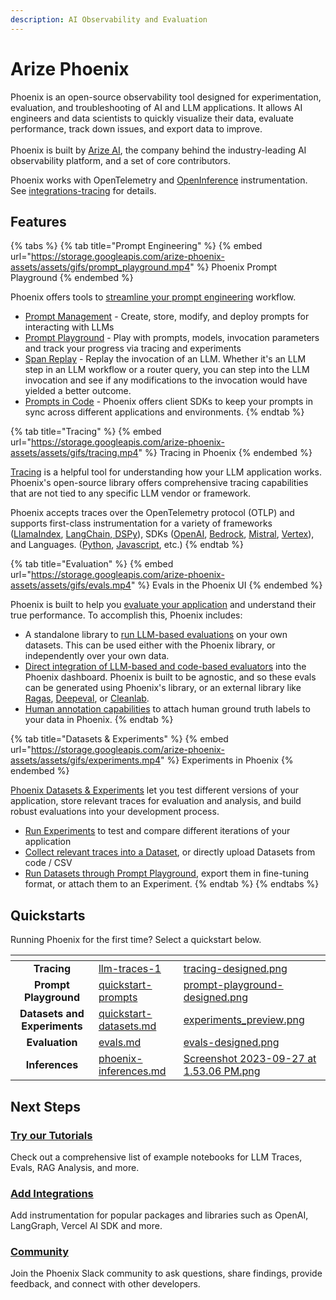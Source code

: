 ```yaml
---
description: AI Observability and Evaluation
---
```


# Arize Phoenix

Phoenix is an open-source observability tool designed for experimentation, evaluation, and troubleshooting of AI and LLM applications. It allows AI engineers and data scientists to quickly visualize their data, evaluate performance, track down issues, and export data to improve.\
\
Phoenix is built by [Arize AI](https://www.arize.com), the company behind the industry-leading AI observability platform, and a set of core contributors.

Phoenix works with OpenTelemetry and [OpenInference](https://github.com/Arize-ai/openinference) instrumentation. See [integrations-tracing](tracing/integrations-tracing/ "mention") for details.

## Features

{% tabs %}
{% tab title="Prompt Engineering" %}
{% embed url="https://storage.googleapis.com/arize-phoenix-assets/assets/gifs/prompt_playground.mp4" %}
Phoenix Prompt Playground
{% endembed %}

Phoenix offers tools to [streamline your prompt engineering](prompt-engineering/overview-prompts.md) workflow.

* [Prompt Management](prompt-engineering/overview-prompts/prompt-management.md) - Create, store, modify, and deploy prompts for interacting with LLMs
* [Prompt Playground](prompt-engineering/overview-prompts/prompt-playground.md) - Play with prompts, models, invocation parameters and track your progress via tracing and experiments
* [Span Replay](./#span-replay) - Replay the invocation of an LLM. Whether it's an LLM step in an LLM workflow or a router query, you can step into the LLM invocation and see if any modifications to the invocation would have yielded a better outcome.
* [Prompts in Code](prompt-engineering/overview-prompts/prompts-in-code.md) - Phoenix offers client SDKs to keep your prompts in sync across different applications and environments.
{% endtab %}

{% tab title="Tracing" %}
{% embed url="https://storage.googleapis.com/arize-phoenix-assets/assets/gifs/tracing.mp4" %}
Tracing in Phoenix
{% endembed %}

[Tracing](tracing/llm-traces.md) is a helpful tool for understanding how your LLM application works. Phoenix's open-source library offers comprehensive tracing capabilities that are not tied to any specific LLM vendor or framework.&#x20;

Phoenix accepts traces over the OpenTelemetry protocol (OTLP) and supports first-class instrumentation for a variety of frameworks ([LlamaIndex](tracing/integrations-tracing/llamaindex.md), [LangChain](tracing/integrations-tracing/langchain.md),[ DSPy](tracing/integrations-tracing/dspy.md)), SDKs ([OpenAI](tracing/integrations-tracing/openai.md), [Bedrock](tracing/integrations-tracing/bedrock.md), [Mistral](tracing/integrations-tracing/mistralai.md), [Vertex](tracing/integrations-tracing/vertexai.md)), and Languages. ([Python](broken-reference), [Javascript](tracing/how-to-tracing/setup-tracing/javascript.md), etc.)
{% endtab %}

{% tab title="Evaluation" %}
{% embed url="https://storage.googleapis.com/arize-phoenix-assets/assets/gifs/evals.mp4" %}
Evals in the Phoenix UI
{% endembed %}

Phoenix is built to help you [evaluate your application](evaluation/llm-evals.md) and understand their true performance. To accomplish this, Phoenix includes:

* A standalone library to [run LLM-based evaluations](evaluation/how-to-evals/running-pre-tested-evals/) on your own datasets. This can be used either with the Phoenix library, or independently over your own data.
* [Direct integration of LLM-based and code-based evaluators](tracing/how-to-tracing/feedback-and-annotations/evaluating-phoenix-traces.md) into the Phoenix dashboard. Phoenix is built to be agnostic, and so these evals can be generated using Phoenix's library, or an external library like [Ragas](https://docs.ragas.io/), [Deepeval](https://github.com/confident-ai/deepeval), or [Cleanlab](https://cleanlab.ai/).
* [Human annotation capabilities](tracing/features-tracing/how-to-annotate-traces.md) to attach human ground truth labels to your data in Phoenix.
{% endtab %}

{% tab title="Datasets & Experiments" %}
{% embed url="https://storage.googleapis.com/arize-phoenix-assets/assets/gifs/experiments.mp4" %}
Experiments in Phoenix
{% endembed %}

[Phoenix Datasets & Experiments](datasets-and-experiments/overview-datasets.md) let you test different versions of your application, store relevant traces for evaluation and analysis, and build robust evaluations into your development process.

* [Run Experiments](datasets-and-experiments/how-to-experiments/run-experiments.md) to test and compare different iterations of your application
* [Collect relevant traces into a Dataset](datasets-and-experiments/how-to-datasets/), or directly upload Datasets from code / CSV
* [Run Datasets through Prompt Playground](prompt-engineering/overview-prompts/prompt-playground.md), export them in fine-tuning format, or attach them to an Experiment.
{% endtab %}
{% endtabs %}



## Quickstarts

Running Phoenix for the first time? Select a quickstart below.

<table data-view="cards"><thead><tr><th align="center"></th><th data-hidden data-card-target data-type="content-ref"></th><th data-hidden data-card-cover data-type="files"></th></tr></thead><tbody><tr><td align="center"><strong>Tracing</strong></td><td><a href="tracing/llm-traces-1/">llm-traces-1</a></td><td><a href=".gitbook/assets/tracing-designed.png">tracing-designed.png</a></td></tr><tr><td align="center"><strong>Prompt Playground</strong></td><td><a href="prompt-engineering/quickstart-prompts/">quickstart-prompts</a></td><td><a href=".gitbook/assets/prompt-playground-designed.png">prompt-playground-designed.png</a></td></tr><tr><td align="center"><strong>Datasets and Experiments</strong></td><td><a href="datasets-and-experiments/quickstart-datasets.md">quickstart-datasets.md</a></td><td><a href=".gitbook/assets/experiments_preview.png">experiments_preview.png</a></td></tr><tr><td align="center"><strong>Evaluation</strong></td><td><a href="evaluation/evals.md">evals.md</a></td><td><a href=".gitbook/assets/evals-designed.png">evals-designed.png</a></td></tr><tr><td align="center"><strong>Inferences</strong></td><td><a href="inferences/phoenix-inferences.md">phoenix-inferences.md</a></td><td><a href=".gitbook/assets/Screenshot 2023-09-27 at 1.53.06 PM.png">Screenshot 2023-09-27 at 1.53.06 PM.png</a></td></tr></tbody></table>

## Next Steps

### [Try our Tutorials](notebooks.md)

Check out a comprehensive list of example notebooks for LLM Traces, Evals, RAG Analysis, and more.

### [Add Integrations](tracing/integrations-tracing/)

Add instrumentation for popular packages and libraries such as OpenAI, LangGraph, Vercel AI SDK and more.

### [Community](https://join.slack.com/t/arize-ai/shared_invite/zt-2w57bhem8-hq24MB6u7yE_ZF_ilOYSBw)

Join the Phoenix Slack community to ask questions, share findings, provide feedback, and connect with other developers.
